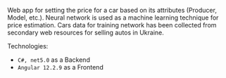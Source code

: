 Web app for setting the price for a car based on its attributes (Producer, Model, etc.). Neural network is used as a machine learning technique for price estimation. Cars data for training network has been collected from secondary web resources for selling autos in Ukraine.

Technologies:

- `C#, net5.0` as a Backend
- `Angular 12.2.9` as a Frontend
